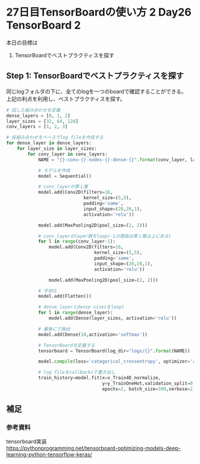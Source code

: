 # 27日目TensorBoardの使い方 2 Day26 TensorBoard 2

本日の目標は
1. TensorBoardでベストプラクティスを探す


## Step 1: TensorBoardでベストプラクティスを探す
同じlogフォルダの下に、全てのlogを一つのboardで確認することができる。  
上記の利点を利用し、ベストプラクティスを探す。  

```python
# 試した組み合わせを定義
dense_layers = [0, 1, 2]
layer_sizes = [32, 64, 128]
conv_layers = [1, 2, 3]

# 各組み合わせをベースでlog fileを作成する
for dense_layer in dense_layers:
    for layer_size in layer_sizes:
        for conv_layer in conv_layers:
            NAME = "{}-conv-{}-nodes-{}-dense-{}".format(conv_layer, layer_size, dense_layer, int(time.time()))

            # モデルを作成
            model = Sequential()

            # conv_layerの第１層
            model.add(Conv2D(filters=16,
                             kernel_size=(5,5),
                             padding='same',
                             input_shape=(28,28,1),
                             activation='relu'))

            model.add(MaxPooling2D(pool_size=(2, 2)))

            # conv_layerのlayer数をloop(-1の理由は第１層は上にある)
            for l in range(conv_layer-1):
                model.add(Conv2D(filters=16,
                                 kernel_size=(5,5),
                                 padding='same',
                                 input_shape=(28,28,1),
                                 activation='relu'))

                model.add(MaxPooling2D(pool_size=(2, 2)))

            # 平坦化
            model.add(Flatten())

            # dense_layerとdense sizesをloop)
            for l in range(dense_layer):
                model.add(Dense(layer_sizes, activation='relu'))

            # 最後にで抽出
            model.add(Dense(10,activation='softmax'))

            # TensorBoardを定義する
            tensorboard = TensorBoard(log_dir="logs/{}".format(NAME))

            model.compile(loss='categorical_crossentropy', optimizer='adam',metrics=['accuracy'])

            # log fileをcallbacksで書き出し
            train_history=model.fit(x=x_Train4D_normalize,
                                    y=y_TrainOneHot,validation_split=0.2,
                                    epochs=2, batch_size=300,verbose=2, callbacks=[tensorboard])

```


## 補足

### 参考資料
tensorboard実装  
https://pythonprogramming.net/tensorboard-optimizing-models-deep-learning-python-tensorflow-keras/  
